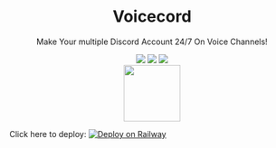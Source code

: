 <div id="SealedSaucer" align="center">
    <h1>Voicecord</h1>
    <p>Make Your multiple Discord Account 24/7 On Voice Channels!</p>
    <a href="https://github.com/SealedSaucer/Voicecord/blob/main/LICENSE"><img src="https://img.shields.io/github/license/SealedSaucer/Voicecord?style=for-the-badge"></a>
    <a href="https://dsc.gg/phantom"><img src="https://img.shields.io/discord/731756511138807879?style=for-the-badge"></a>
    <a href="https://phantom.sellix.io/"><img src="https://img.shields.io/badge/SELLIX-PHANTOM.SELLIX.IO-5e40e4?style=for-the-badge"></a>
    <br>
    <img src="https://i.imgur.com/Pzu4u0S.png" height="100">
</div>

Click here to deploy:
[![Deploy on Railway](https://railway.app/button.svg)](https://railway.app/template/mUosRJ?referralCode=e22hVi)
